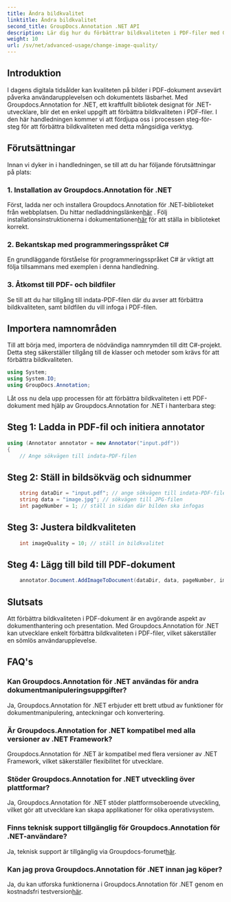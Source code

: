 ```yaml
---
title: Ändra bildkvalitet
linktitle: Ändra bildkvalitet
second_title: GroupDocs.Annotation .NET API
description: Lär dig hur du förbättrar bildkvaliteten i PDF-filer med Groupdocs.Annotation för .NET. Följ vår steg-för-steg-guide.
weight: 10
url: /sv/net/advanced-usage/change-image-quality/
---
```

## Introduktion
I dagens digitala tidsålder kan kvaliteten på bilder i PDF-dokument avsevärt påverka användarupplevelsen och dokumentets läsbarhet. Med Groupdocs.Annotation for .NET, ett kraftfullt bibliotek designat för .NET-utvecklare, blir det en enkel uppgift att förbättra bildkvaliteten i PDF-filer. I den här handledningen kommer vi att fördjupa oss i processen steg-för-steg för att förbättra bildkvaliteten med detta mångsidiga verktyg.
## Förutsättningar
Innan vi dyker in i handledningen, se till att du har följande förutsättningar på plats:
### 1. Installation av Groupdocs.Annotation för .NET
 Först, ladda ner och installera Groupdocs.Annotation för .NET-biblioteket från webbplatsen. Du hittar nedladdningslänken[här](https://releases.groupdocs.com/annotation/net/) . Följ installationsinstruktionerna i dokumentationen[här](https://tutorials.groupdocs.com/annotation/net/) för att ställa in biblioteket korrekt.
### 2. Bekantskap med programmeringsspråket C#
En grundläggande förståelse för programmeringsspråket C# är viktigt att följa tillsammans med exemplen i denna handledning.
### 3. Åtkomst till PDF- och bildfiler
Se till att du har tillgång till indata-PDF-filen där du avser att förbättra bildkvaliteten, samt bildfilen du vill infoga i PDF-filen.

## Importera namnområden
Till att börja med, importera de nödvändiga namnrymden till ditt C#-projekt. Detta steg säkerställer tillgång till de klasser och metoder som krävs för att förbättra bildkvaliteten.

```csharp
using System;
using System.IO;
using GroupDocs.Annotation;
```

Låt oss nu dela upp processen för att förbättra bildkvaliteten i ett PDF-dokument med hjälp av Groupdocs.Annotation for .NET i hanterbara steg:
## Steg 1: Ladda in PDF-fil och initiera annotator
```csharp
using (Annotator annotator = new Annotator("input.pdf"))
{
    // Ange sökvägen till indata-PDF-filen
```
## Steg 2: Ställ in bildsökväg och sidnummer
```csharp
    string dataDir = "input.pdf"; // ange sökvägen till indata-PDF-filen
    string data = "image.jpg"; // sökvägen till JPG-filen
    int pageNumber = 1; // ställ in sidan där bilden ska infogas
```
## Steg 3: Justera bildkvaliteten
```csharp
    int imageQuality = 10; // ställ in bildkvalitet
```
## Steg 4: Lägg till bild till PDF-dokument
```csharp
    annotator.Document.AddImageToDocument(dataDir, data, pageNumber, imageQuality);
```

## Slutsats
Att förbättra bildkvaliteten i PDF-dokument är en avgörande aspekt av dokumenthantering och presentation. Med Groupdocs.Annotation för .NET kan utvecklare enkelt förbättra bildkvaliteten i PDF-filer, vilket säkerställer en sömlös användarupplevelse.
## FAQ's
### Kan Groupdocs.Annotation för .NET användas för andra dokumentmanipuleringsuppgifter?
Ja, Groupdocs.Annotation för .NET erbjuder ett brett utbud av funktioner för dokumentmanipulering, anteckningar och konvertering.
### Är Groupdocs.Annotation for .NET kompatibel med alla versioner av .NET Framework?
Groupdocs.Annotation för .NET är kompatibel med flera versioner av .NET Framework, vilket säkerställer flexibilitet för utvecklare.
### Stöder Groupdocs.Annotation for .NET utveckling över plattformar?
Ja, Groupdocs.Annotation för .NET stöder plattformsoberoende utveckling, vilket gör att utvecklare kan skapa applikationer för olika operativsystem.
### Finns teknisk support tillgänglig för Groupdocs.Annotation för .NET-användare?
 Ja, teknisk support är tillgänglig via Groupdocs-forumet[här](https://forum.groupdocs.com/c/annotation/10).
### Kan jag prova Groupdocs.Annotation för .NET innan jag köper?
 Ja, du kan utforska funktionerna i Groupdocs.Annotation för .NET genom en kostnadsfri testversion[här](https://releases.groupdocs.com/).